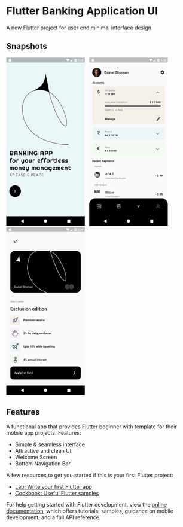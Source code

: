 # Flutter Banking Application UI

A new Flutter project for user end minimal interface design. <br>

 ## Snapshots
<img src="Screenshots/Screenshot_1.png" height="450" width="210"/> &nbsp; <img src="Screenshots/Screenshot_2.png" height="450" width="210"/> &nbsp; <img src="Screenshots/Screenshot_3.png" height="450" width="210"/>

## Features

A functional app that provides Flutter beginner with template for their mobile app projects. Features:

* Simple & seamless interface
* Attractive and clean UI
* Welcome Screen
* Bottom Navigation Bar

A few resources to get you started if this is your first Flutter project:

- [Lab: Write your first Flutter app](https://docs.flutter.dev/get-started/codelab)
- [Cookbook: Useful Flutter samples](https://docs.flutter.dev/cookbook)

For help getting started with Flutter development, view the
[online documentation](https://docs.flutter.dev/), which offers tutorials,
samples, guidance on mobile development, and a full API reference.
